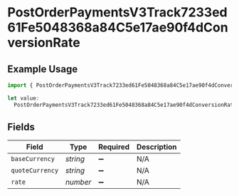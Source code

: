 # PostOrderPaymentsV3Track7233ed61Fe5048368a84C5e17ae90f4dConversionRate

## Example Usage

```typescript
import { PostOrderPaymentsV3Track7233ed61Fe5048368a84C5e17ae90f4dConversionRate } from "@dhaba/safepay-ts/models/operations";

let value:
  PostOrderPaymentsV3Track7233ed61Fe5048368a84C5e17ae90f4dConversionRate = {};
```

## Fields

| Field              | Type               | Required           | Description        |
| ------------------ | ------------------ | ------------------ | ------------------ |
| `baseCurrency`     | *string*           | :heavy_minus_sign: | N/A                |
| `quoteCurrency`    | *string*           | :heavy_minus_sign: | N/A                |
| `rate`             | *number*           | :heavy_minus_sign: | N/A                |